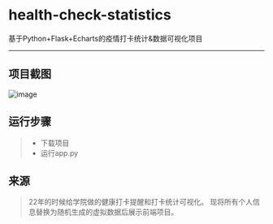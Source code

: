 # health-check-statistics
基于Python+Flask+Echarts的疫情打卡统计&amp;数据可视化项目
***

## 项目截图
![image](https://github.com/zhroc/health-check-statistics/assets/46491966/65aeb80b-09f8-4df6-a431-50af885c93f4)

## 运行步骤
>* 下载项目
>* 运行app.py

## 来源
> 22年的时候给学院做的健康打卡提醒和打卡统计可视化。
> 现将所有个人信息替换为随机生成的虚拟数据后展示前端项目。
